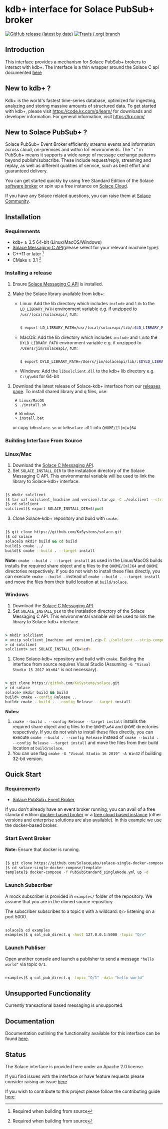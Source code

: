 
# kdb+ interface for Solace PubSub+ broker

[![GitHub release (latest by date)](https://img.shields.io/github/v/release/kxsystems/solace?include_prereleases)](https://github.com/kxsystems/solace/releases) [![Travis (.org) branch](https://img.shields.io/travis/kxsystems/solace/master?label=travis%20build)](https://travis-ci.org/kxsystems/solace/branches)

## Introduction

This interface provides a mechanism for Solace PubSub+ brokers to interact with kdb+. The interface is a thin wrapper around the Solace C api documented [here](https://docs.solace.com/API-Developer-Online-Ref-Documentation/c/index.html)

## New to kdb+ ?

Kdb+ is the world's fastest time-series database, optimized for ingesting, analyzing and storing massive amounts of structured data. To get started with kdb+, please visit https://code.kx.com/q/learn/ for downloads and developer information. For general information, visit https://kx.com/

## New to Solace PubSub+ ?

Solace PubSub+ Event Broker efficiently streams events and information across cloud, on-premises and within IoT environments. The “+” in PubSub+ means it supports a wide range of message exchange patterns beyond publish/subscribe. These include request/reply, streaming and replay, as well as different qualities of service, such as best effort and guaranteed delivery.

You can get started quickly by using free Standard Edition of the Solace [software broker](https://solace.com/products/event-broker/software/) or spin up a free instance on [Solace Cloud](https://console.solace.cloud/login/new-account).

If you have any Solace related questions, you can raise them at [Solace Community](https://solace.community/).

## Installation

### Requirements

- kdb+ ≥ 3.5 64-bit (Linux/MacOS/Windows)
- [Solace Messaging C API](https://solace.com/downloads/)(please select for your relevant machine type).
- C++11 or later [^1] 
- CMake ≥ 3.1 [^1]

[^1]: Required when building from source

### Installing a release

1. Ensure [Solace Messaging C API](https://solace.com/downloads/?fwp_downloads_types=messaging-apis-and-protocols) is installed.
2. Make the Solace library available from kdb+:
   - Linux: Add the lib directory which includes `include` and `lib` to the `LD_LIBRARY_PATH` environment variable e.g. if unzipped to `/usr/local/solaceapi/`, run:
        ```bash

        $ export LD_LIBRARY_PATH=/usr/local/solaceapi/lib/:$LD_LIBRARY_PATH
        
        ```
   - MacOS: Add the lib directory which includes `include` and `lib`to the `DYLD_LIBRARY_PATH` environment variable e.g. if unzipped to `/Users/jim/solaceapi/`, run:
        ```bash

        $ export DYLD_LIBRARY_PATH=/Users/jim/solaceapi/lib/:$DYLD_LIBRARY_PATH
      
        ```
   - Windows: Add the `libsolclient.dll` to the kdb+ lib directory e.g. `C:\q\w64` for 64-bit
  
3. Download the latest release of Solace-kdb+ interface from our [releases page](https://github.com/KxSystems/solaceses). To install shared library and q files, use:

        # Linux/MacOS
        $ ./install.sh

        # Windows
        > install.bat

    or copy `kdbsolace.so` or `kdbsolace.dll` into `QHOME/[l|m|w]64`

### Building Interface From Source

### Linux/Mac

1. Download the [Solace C Messaging API](https://solace.com/downloads/?fwp_downloads_types=messaging-apis-and-protocols).
2. Set `SOLACE_INSTALL_DIR` to the instalation directory of the Solace Messaging C API. This environmental variable will be used to link the library to Solace-kdb+ interface.

```bash

]$ mkdir solclient
]$ tar xzf solclient_[machine and version].tar.gz -C ./solclient --strip-components=1
]$ cd solclient
solclient]$ export SOLACE_INSTALL_DIR=$(pwd)

```

3. Clone Solace-kdb+ repository and build with `cmake`.

```bash

]$ git clone https://github.com/KxSystems/solace.git
]$ cd solace
solace]$ mkdir build && cd build
build]$ cmake ../
build]$ cmake --build . --target install

```

**Note:** `cmake --build . --target install` as used in the Linux/MacOS builds installs the required share object and q files to the `QHOME/[ml]64` and `QHOME` directories respectively. If you do not wish to install these files directly, you can execute `cmake --build .` instead of `cmake --build . --target install` and move the files from their build location at `build/solace`.

### Windows

1. Download the [Solace C Messaging API](https://solace.com/downloads/?fwp_downloads_types=messaging-apis-and-protocols).
2. Set `SOLACE_INSTALL_DIR` to the instalation directory of the Solace Messaging C API. This environmental variable will be used to link the library to Solace-kdb+ interface.

```bat

> mkdir solclient
> unzip solclient_[machine and version].zip-C ./solclient --strip-components=1
> cd solclient
solclient> set SOLACE_INSTALL_DIR=%cd%

```

1. Clone Solace-kdb+ repository and build with `cmake`. Building the interface from source requires Visual Studio (Assuming `-G "Visual Studio 15 2017 Win64"` is not necessary).

```bat

> git clone https://github.com/KxSystems/solace.git
> cd solace
solace> mkdir build && build
build> cmake --config Release ..
build> cmake --build . --config Release --target install

```

**Notes:** 

1. `cmake --build . --config Release --target install` installs the required share object and q files to the `QHOME\w64` and `QHOME` directories respectively. If you do not wish to install these files directly, you can execute `cmake --build . --config Release` instead of `cmake --build . --config Release --target install` and move the files from their build location at `build/solace`.
2. You can use flag `cmake -G "Visual Studio 16 2019" -A Win32` if building 32-bit version.

## Quick Start

### Requirements

- [Solace PubSub+ Event Broker](https://solace.com/products/event-broker/)

If you don't already have an event broker running, you can avail of a free standard edition [docker-based broker](https://github.com/SolaceLabs/solace-single-docker-compose) or a [free cloud based instance](https://console.solace.cloud/login/new-account) (other versions and enterprise solutions are also available). In this example we use the docker-based broker.

### Start Event Broker

**Note:** Ensure that docker is running.

```bash

]$ git clone https://github.com/SolaceLabs/solace-single-docker-compose.git
]$ cd solace-single-docker-compose/template
template]$ docker-compose -f PubSubStandard_singleNode.yml up -d

```

### Launch Subscriber

A mock subscriber is provided in `examples/` folder of the repository. We assume that you are in the cloned source repository.

The subscriber subscribes to a topic `Q` with a wildcard: `Q/>` listening on a port 5000.

```bash

solace]$ cd examples
examples]$ q sol_sub_direct.q -host 127.0.0.1:5000 -topic "Q/>"

```

### Launch Publiser

Open another console and launch a publisher to send a message `"hello world"` via topic `Q/1`.

```bash

examples]$ q sol_pub_direct.q -topic "Q/1" -data "hello world"

```

## Unsupported Functionality

Currently transactional based messaging is unsupported.

## Documentation

Documentation outlining the functionality available for this interface can be found [here](https://code.kx.com/q/interfaces/solace).

## Status

The Solace interface is provided here under an Apache 2.0 license.

If you find issues with the interface or have feature requests please consider raising an issue [here](https://github.com/KxSystems/solace/issues).

If you wish to contribute to this project please follow the contributing guide [here](CONTRIBUTING.md).

